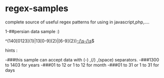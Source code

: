 # regex-samples
complete source of useful regex patterns for using in javascript,php,....

1-##persian data sample :)
 
^(140[0123]{1}|13[0-9]{2}|[6-9]{2})[-/\s](0?[1-9]|1[012])[-/\s](0?[1-9]|[12][0-9]|3[01])$

hints :

-###this sample can accept data with (-) ,(/) ,(space) separators.
-###1300 to 1403 for years
-###01 to 12 or 1 to 12 for month
-###01 to 31 or 1 to 31 for days
